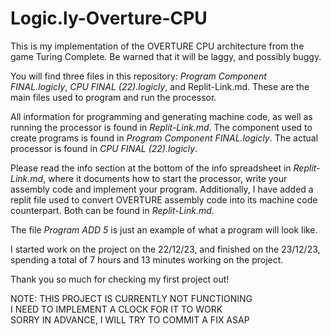 # Logic.ly-Overture-CPU

This is my implementation of the OVERTURE CPU architecture from the game Turing Complete.
Be warned that it will be laggy, and possibly buggy.

You will find three files in this repository: *Program Component FINAL.logicly*, *CPU FINAL (22).logicly*, and Replit-Link.md.
These are the main files used to program and run the processor.

All information for programming and generating machine code, as well as running the processor is found in *Replit-Link.md*.
The component used to create programs is found in *Program Component FINAL.logicly*.
The actual processor is found in *CPU FINAL (22).logicly*.

Please read the info section at the bottom of the info spreadsheet in *Replit-Link.md*, where it documents how to start the processor, write your assembly code and implement your program.
Additionally, I have added a replit file used to convert OVERTURE assembly code into its machine code counterpart. Both can be found in *Replit-Link.md*.

The file *Program ADD 5* is just an example of what a program will look like.

I started work on the project on the 22/12/23, and finished on the 23/12/23, spending a total of 7 hours and 13 minutes working on the project.  

Thank you so much for checking my first project out!

NOTE: THIS PROJECT IS CURRENTLY NOT FUNCTIONING  
I NEED TO IMPLEMENT A CLOCK FOR IT TO WORK  
SORRY IN ADVANCE, I WILL TRY TO COMMIT A FIX ASAP  
